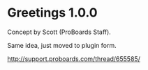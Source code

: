 Greetings 1.0.0
===============

Concept by Scott (ProBoards Staff).

Same idea, just moved to plugin form.

http://support.proboards.com/thread/655585/